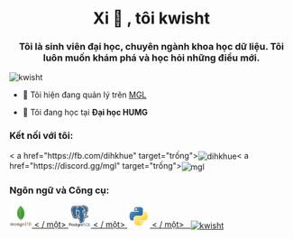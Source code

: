 <h1 align="center">Xi 👋 , tôi kwisht</h1>
<h3 align="center">Tôi là sinh viên đại học, chuyên ngành khoa học dữ liệu. Tôi luôn muốn khám phá và học hỏi những điều mới.</h3>

<p align="left"> <img src="https://komarev.com/ghpvc/?username=kwisht&label=Profile%20views&color=0e75b6&style=flat" alt="kwisht" /> </p>

- 🔭 Tôi hiện đang quản lý trên [MGL](https:/discord.gg/mgl)

- 🌱 Tôi đang học tại **Đại học HUMG**

<h3 align="left">Kết nối với tôi:</h3>
<p align="left"><
a href="https://fb.com/dihkhue" target="trống"><img align="center" src="https://raw.githubusercontent.com/rahuldkjain/github-profile-readme-generator/master/src/images/icons/Social/facebook.svg" alt="dihkhue" height="30" width="40" /></a><
a href="https://discord.gg/mgl" target="trống"><img align="center" src="https://raw.githubusercontent.com/rahuldkjain/github-profile-readme-generator/master/src/images/icons/Social/discord.svg" alt="mgl" height="30" width="40" /></a>
</p>

<h3 align="left">Ngôn ngữ và Công cụ:</h3>
<p align="left"> <a href="https://www.mongodb.com/" target="_blank" rel="noreferrer"> <img src="https://raw.githubusercontent.com/devicons/devicon/master/icons/mongodb/mongodb-original-wordmark.svg" alt="mongodb" width="40" height="40"/> < / một> <a href="https://www.postgresql.org" target="_blank" rel="noreferrer"> <img src="https://raw.githubusercontent.com/devicons/devicon/master/icons/postgresql/postgresql-original-wordmark.svg" alt="postgresql" width="40" height="40"/> < / một> <a href="https://www.python.org" target="_blank" rel="noreferrer"> <img src="https://raw.githubusercontent.com/devicons/devicon/master/icons/python/python-original.svg" alt="python" width="40" height="40"/> < / một> </tr>

<tr>&nbsp; <img align="center" src="https://github-readme-stats.vercel.app/api?username=kwisht&show_icons=true&locale=en" alt="kwisht" /></p>
